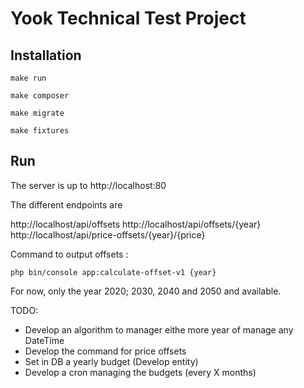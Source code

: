 # Yook Technical Test Project

## Installation

```make run```

```make composer```

```make migrate```

```make fixtures```

## Run

The server is up to http://localhost:80

The different endpoints are

http://localhost/api/offsets
http://localhost/api/offsets/{year}
http://localhost/api/price-offsets/{year}/{price}

Command to output offsets :

```php bin/console app:calculate-offset-v1 {year}```

For now, only the year 2020; 2030, 2040 and 2050 and available. 

TODO:

- Develop an algorithm to manager eithe more year of manage any DateTime
- Develop the command for price offsets
- Set in DB a yearly budget (Develop entity)
- Develop a cron managing the budgets (every X months)